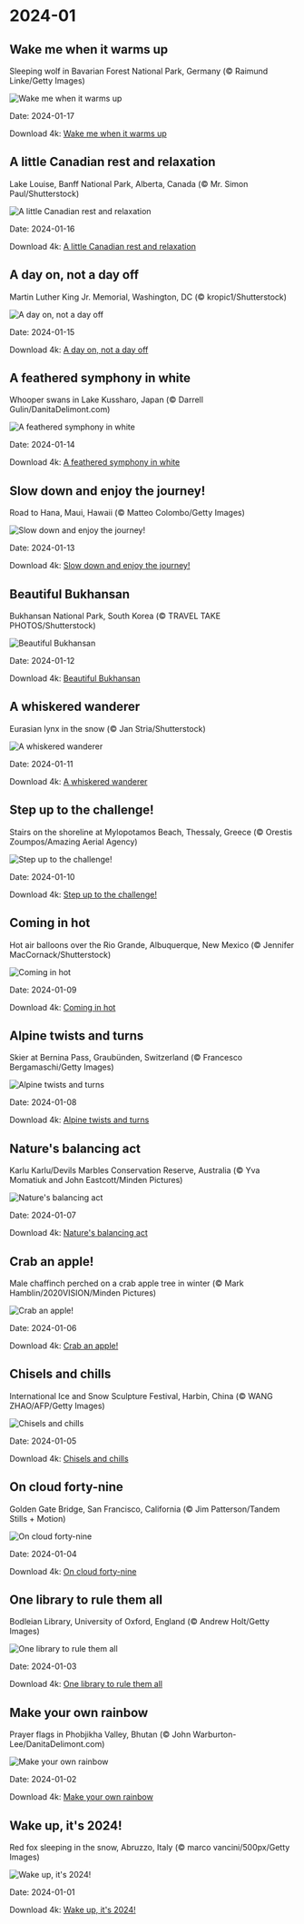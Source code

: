 # 2024-01

## Wake me when it warms up

Sleeping wolf in Bavarian Forest National Park, Germany (© Raimund Linke/Getty Images)

![Wake me when it warms up](https://bing.com/th?id=OHR.SleepyWolf_EN-US1667992900_UHD.jpg&rf=LaDigue_UHD.jpg&pid=hp&w=1024&h=576&rs=1&c=4)

Date: 2024-01-17

Download 4k: [Wake me when it warms up](https://bing.com/th?id=OHR.SleepyWolf_EN-US1667992900_UHD.jpg&rf=LaDigue_UHD.jpg&pid=hp&w=3840&h=2160&rs=1&c=4)

## A little Canadian rest and relaxation

Lake Louise, Banff National Park, Alberta, Canada (© Mr. Simon Paul/Shutterstock)

![A little Canadian rest and relaxation](https://bing.com/th?id=OHR.LakeLouise_EN-US1133378386_UHD.jpg&rf=LaDigue_UHD.jpg&pid=hp&w=1024&h=576&rs=1&c=4)

Date: 2024-01-16

Download 4k: [A little Canadian rest and relaxation](https://bing.com/th?id=OHR.LakeLouise_EN-US1133378386_UHD.jpg&rf=LaDigue_UHD.jpg&pid=hp&w=3840&h=2160&rs=1&c=4)

## A day on, not a day off

Martin Luther King Jr. Memorial, Washington, DC (© kropic1/Shutterstock)

![A day on, not a day off](https://bing.com/th?id=OHR.MLKMemorialDC_EN-US1038696225_UHD.jpg&rf=LaDigue_UHD.jpg&pid=hp&w=1024&h=576&rs=1&c=4)

Date: 2024-01-15

Download 4k: [A day on, not a day off](https://bing.com/th?id=OHR.MLKMemorialDC_EN-US1038696225_UHD.jpg&rf=LaDigue_UHD.jpg&pid=hp&w=3840&h=2160&rs=1&c=4)

## A feathered symphony in white

Whooper swans in Lake Kussharo, Japan (© Darrell Gulin/DanitaDelimont.com)

![A feathered symphony in white](https://bing.com/th?id=OHR.HokkaidoSwans_EN-US0905932812_UHD.jpg&rf=LaDigue_UHD.jpg&pid=hp&w=1024&h=576&rs=1&c=4)

Date: 2024-01-14

Download 4k: [A feathered symphony in white](https://bing.com/th?id=OHR.HokkaidoSwans_EN-US0905932812_UHD.jpg&rf=LaDigue_UHD.jpg&pid=hp&w=3840&h=2160&rs=1&c=4)

## Slow down and enjoy the journey!

Road to Hana, Maui, Hawaii (© Matteo Colombo/Getty Images)

![Slow down and enjoy the journey!](https://bing.com/th?id=OHR.HanaHighway_EN-US0637770298_UHD.jpg&rf=LaDigue_UHD.jpg&pid=hp&w=1024&h=576&rs=1&c=4)

Date: 2024-01-13

Download 4k: [Slow down and enjoy the journey!](https://bing.com/th?id=OHR.HanaHighway_EN-US0637770298_UHD.jpg&rf=LaDigue_UHD.jpg&pid=hp&w=3840&h=2160&rs=1&c=4)

## Beautiful Bukhansan

Bukhansan National Park, South Korea (© TRAVEL TAKE PHOTOS/Shutterstock)

![Beautiful Bukhansan](https://bing.com/th?id=OHR.BukhansanSeoul_EN-US0422922586_UHD.jpg&rf=LaDigue_UHD.jpg&pid=hp&w=1024&h=576&rs=1&c=4)

Date: 2024-01-12

Download 4k: [Beautiful Bukhansan](https://bing.com/th?id=OHR.BukhansanSeoul_EN-US0422922586_UHD.jpg&rf=LaDigue_UHD.jpg&pid=hp&w=3840&h=2160&rs=1&c=4)

## A whiskered wanderer

Eurasian lynx in the snow (© Jan Stria/Shutterstock)

![A whiskered wanderer](https://bing.com/th?id=OHR.LynxSnow_EN-US9261675170_UHD.jpg&rf=LaDigue_UHD.jpg&pid=hp&w=1024&h=576&rs=1&c=4)

Date: 2024-01-11

Download 4k: [A whiskered wanderer](https://bing.com/th?id=OHR.LynxSnow_EN-US9261675170_UHD.jpg&rf=LaDigue_UHD.jpg&pid=hp&w=3840&h=2160&rs=1&c=4)

## Step up to the challenge!

Stairs on the shoreline at Mylopotamos Beach, Thessaly, Greece (© Orestis Zoumpos/Amazing Aerial Agency)

![Step up to the challenge!](https://bing.com/th?id=OHR.MilopotamosStairs_EN-US9131506093_UHD.jpg&rf=LaDigue_UHD.jpg&pid=hp&w=1024&h=576&rs=1&c=4)

Date: 2024-01-10

Download 4k: [Step up to the challenge!](https://bing.com/th?id=OHR.MilopotamosStairs_EN-US9131506093_UHD.jpg&rf=LaDigue_UHD.jpg&pid=hp&w=3840&h=2160&rs=1&c=4)

## Coming in hot

Hot air balloons over the Rio Grande, Albuquerque, New Mexico (© Jennifer MacCornack/Shutterstock)

![Coming in hot](https://bing.com/th?id=OHR.BalloonDay_EN-US9019911805_UHD.jpg&rf=LaDigue_UHD.jpg&pid=hp&w=1024&h=576&rs=1&c=4)

Date: 2024-01-09

Download 4k: [Coming in hot](https://bing.com/th?id=OHR.BalloonDay_EN-US9019911805_UHD.jpg&rf=LaDigue_UHD.jpg&pid=hp&w=3840&h=2160&rs=1&c=4)

## Alpine twists and turns

Skier at Bernina Pass, Graubünden, Switzerland (© Francesco Bergamaschi/Getty Images)

![Alpine twists and turns](https://bing.com/th?id=OHR.BerninaPass_EN-US8788589226_UHD.jpg&rf=LaDigue_UHD.jpg&pid=hp&w=1024&h=576&rs=1&c=4)

Date: 2024-01-08

Download 4k: [Alpine twists and turns](https://bing.com/th?id=OHR.BerninaPass_EN-US8788589226_UHD.jpg&rf=LaDigue_UHD.jpg&pid=hp&w=3840&h=2160&rs=1&c=4)

## Nature's balancing act

Karlu Karlu/Devils Marbles Conservation Reserve, Australia (© Yva Momatiuk and John Eastcott/Minden Pictures)

![Nature's balancing act](https://bing.com/th?id=OHR.DevilsMarbles_EN-US8559239074_UHD.jpg&rf=LaDigue_UHD.jpg&pid=hp&w=1024&h=576&rs=1&c=4)

Date: 2024-01-07

Download 4k: [Nature's balancing act](https://bing.com/th?id=OHR.DevilsMarbles_EN-US8559239074_UHD.jpg&rf=LaDigue_UHD.jpg&pid=hp&w=3840&h=2160&rs=1&c=4)

## Crab an apple!

Male chaffinch perched on a crab apple tree in winter (© Mark Hamblin/2020VISION/Minden Pictures)

![Crab an apple!](https://bing.com/th?id=OHR.CrabappleChaffinch_EN-US1781584314_UHD.jpg&rf=LaDigue_UHD.jpg&pid=hp&w=1024&h=576&rs=1&c=4)

Date: 2024-01-06

Download 4k: [Crab an apple!](https://bing.com/th?id=OHR.CrabappleChaffinch_EN-US1781584314_UHD.jpg&rf=LaDigue_UHD.jpg&pid=hp&w=3840&h=2160&rs=1&c=4)

## Chisels and chills

International Ice and Snow Sculpture Festival, Harbin, China (© WANG ZHAO/AFP/Getty Images)

![Chisels and chills](https://bing.com/th?id=OHR.HarbinFestival_EN-US7952970209_UHD.jpg&rf=LaDigue_UHD.jpg&pid=hp&w=1024&h=576&rs=1&c=4)

Date: 2024-01-05

Download 4k: [Chisels and chills](https://bing.com/th?id=OHR.HarbinFestival_EN-US7952970209_UHD.jpg&rf=LaDigue_UHD.jpg&pid=hp&w=3840&h=2160&rs=1&c=4)

## On cloud forty-nine

Golden Gate Bridge, San Francisco, California (© Jim Patterson/Tandem Stills + Motion)

![On cloud forty-nine](https://bing.com/th?id=OHR.GoldenGateLight_EN-US7749261025_UHD.jpg&rf=LaDigue_UHD.jpg&pid=hp&w=1024&h=576&rs=1&c=4)

Date: 2024-01-04

Download 4k: [On cloud forty-nine](https://bing.com/th?id=OHR.GoldenGateLight_EN-US7749261025_UHD.jpg&rf=LaDigue_UHD.jpg&pid=hp&w=3840&h=2160&rs=1&c=4)

## One library to rule them all

Bodleian Library, University of Oxford, England (© Andrew Holt/Getty Images)

![One library to rule them all](https://bing.com/th?id=OHR.BodleianCeiling_EN-US7552379941_UHD.jpg&rf=LaDigue_UHD.jpg&pid=hp&w=1024&h=576&rs=1&c=4)

Date: 2024-01-03

Download 4k: [One library to rule them all](https://bing.com/th?id=OHR.BodleianCeiling_EN-US7552379941_UHD.jpg&rf=LaDigue_UHD.jpg&pid=hp&w=3840&h=2160&rs=1&c=4)

## Make your own rainbow

Prayer flags in Phobjikha Valley, Bhutan (© John Warburton-Lee/DanitaDelimont.com)

![Make your own rainbow](https://bing.com/th?id=OHR.BhutanSolstice_EN-US7410762908_UHD.jpg&rf=LaDigue_UHD.jpg&pid=hp&w=1024&h=576&rs=1&c=4)

Date: 2024-01-02

Download 4k: [Make your own rainbow](https://bing.com/th?id=OHR.BhutanSolstice_EN-US7410762908_UHD.jpg&rf=LaDigue_UHD.jpg&pid=hp&w=3840&h=2160&rs=1&c=4)

## Wake up, it's 2024!

Red fox sleeping in the snow, Abruzzo, Italy (© marco vancini/500px/Getty Images)

![Wake up, it's 2024!](https://bing.com/th?id=OHR.SleepingFox_EN-US7231760677_UHD.jpg&rf=LaDigue_UHD.jpg&pid=hp&w=1024&h=576&rs=1&c=4)

Date: 2024-01-01

Download 4k: [Wake up, it's 2024!](https://bing.com/th?id=OHR.SleepingFox_EN-US7231760677_UHD.jpg&rf=LaDigue_UHD.jpg&pid=hp&w=3840&h=2160&rs=1&c=4)

